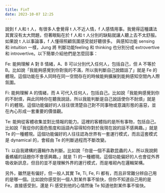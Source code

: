 ```yaml
---
title: FinT
date: 2023-10-07 12:25
---
```

說到 f 人和 t 人，有很多人會覺得 t 人不近人情，f 人感情用事。我覺得這種講法其實沒有太大問題，但著眼點在於 f 人和 t 人分別的缺點就讓人聽上去不太舒服。如果說 t 人以事論事，f 人懂得照顧氛圍感受就好聽很多。
與感知功能 sensing 和 intuition 一樣，Jung 將 判斷功能feeling 和 thinking 也分別分成 extrovertive 和 introvertive。以下簡單介紹他們是怎麼回事：

Fe: 能夠理解 A 對 B 情緒，A、B 可以分別代入任何人，包括自己，但 A 不等於 B。比如說「我能夠感覺到你對我的不滿，所以我判斷自己說錯話了」就是 Fe 的體現。這個功能在多人同時在同一空間存在的時候能夠擴展到能夠感知空間內人際氛圍。

Fi: 能夠理解 A 的情緒，而 A 可代入任何人，包括自己。比如說「我能夠感覺到你的不耐煩，與此同時你在聽我說話，所以我能判斷是自己說話使你不耐煩」就是 Fi 的體現。這個功能偏好的人往往很清楚自己對不同事物或意識形態的喜惡，並在內心形成一套重要的價值觀。

Te: 能夠從客體收集並對比情報的能力。這裡的客體指的是所有事物，包括自己。比如說「我從你的面色態度和話語內容得知你對於我現在說的話不感興趣。」就是 Te 的一種體現。這個功能偏好的人往往認為世界有一套運行模式，而且這套模式是 dynamical 的，會經由 Te 的判斷過程而不斷改變。

Ti: 以自我建構的邏輯作為判斷。比如說「你是一個不喜歡昆蟲的人，所以我說飼養螞蟻的話題你不會感興趣。」就是 Ti 的一種體現。這個功能偏好的人也會從外界吸收新訊息，但目的並不是理解外界的運行模式，而是堆砌內在邏輯架構。

另外，雖然是有偏好，但一般人其實 Te, Ti, Fe, Fi 都有，而且非常難分辨自己用的是哪一個。比如說你感受到一個人對某件事不愉快，但你不知道自己用的是 Fe，直接感受到，還是 Fi 感受到他的心情然後 Te 知道他對某件事不愉快。

